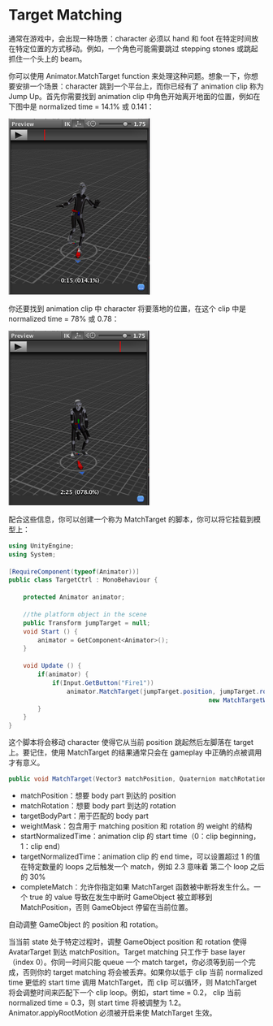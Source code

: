 # Target Matching

通常在游戏中，会出现一种场景：character 必须以 hand 和 foot 在特定时间放在特定位置的方式移动。例如，一个角色可能需要跳过 stepping stones 或跳起抓住一个头上的 beam。

你可以使用 Animator.MatchTarget function 来处理这种问题。想象一下，你想要安排一个场景：character 跳到一个平台上，而你已经有了 animation clip 称为 Jump Up。首先你需要找到 animation clip 中角色开始离开地面的位置，例如在下图中是 normalized time = 14.1% 或 0.141：

![MecanimMatchTargetStart](Image/MecanimMatchTargetStart.png)

你还要找到 animation clip 中 character 将要落地的位置，在这个 clip 中是 normalized time = 78% 或 0.78：

![MecanimMatchTargetEnd](Image/MecanimMatchTargetEnd.png)

配合这些信息，你可以创建一个称为 MatchTarget 的脚本，你可以将它挂载到模型上：

```C#
using UnityEngine;
using System;

[RequireComponent(typeof(Animator))] 
public class TargetCtrl : MonoBehaviour {

    protected Animator animator;    
    
    //the platform object in the scene
    public Transform jumpTarget = null; 
    void Start () {
        animator = GetComponent<Animator>();
    }
    
    void Update () {
        if(animator) {
            if(Input.GetButton("Fire1"))         
                animator.MatchTarget(jumpTarget.position, jumpTarget.rotation, AvatarTarget.LeftFoot, 
                                                       new MatchTargetWeightMask(Vector3.one, 1f), 0.141f, 0.78f);
        }       
    }
}
```

这个脚本将会移动 character 使得它从当前 position 跳起然后左脚落在 target 上。要记住，使用 MatchTarget 的结果通常只会在 gameplay 中正确的点被调用才有意义。

```C#
public void MatchTarget(Vector3 matchPosition, Quaternion matchRotation, AvatarTarget targetBodyPart, MatchTargetWeightMask weightMask, float startNormalizedTime, float targetNormalizedTime = 1);
```

- matchPosition：想要 body part 到达的 position
- matchRotation：想要 body part 到达的 rotation
- targetBodyPart：用于匹配的 body part
- weightMask：包含用于 matching position 和 rotation 的 weight 的结构
- startNormalizedTime：animation clip 的 start time（0：clip beginning，1：clip end）
- targetNormalizedTime：animation clip 的 end time，可以设置超过 1 的值在特定数量的 loops 之后触发一个 match，例如 2.3 意味着 第二个 loop 之后的 30%
- completeMatch：允许你指定如果 MatchTarget 函数被中断将发生什么。一个 true 的 value 导致在发生中断时 GameObject 被立即移到 MatchPosition，否则 GameObject 停留在当前位置。

自动调整 GameObject 的 position 和 rotation。

当当前 state 处于特定过程时，调整 GameObject position 和 rotation 使得 AvatarTarget 到达 matchPosition。Target matching 只工作于 base layer（index 0）。你同一时间只能 queue 一个 match target，你必须等到前一个完成，否则你的 target matching 将会被丢弃。如果你以低于 clip 当前 normalized time 更低的 start time 调用 MatchTarget，而 clip 可以循环，则 MatchTarget 将会调整时间来匹配下一个 clip loop。例如，start time = 0.2， clip 当前 normalized time = 0.3，则 start time 将被调整为 1.2。Animator.applyRootMotion 必须被开启来使 MatchTarget 生效。
